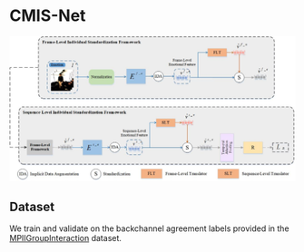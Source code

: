 # CMIS-Net

![1234](framework.jpg)


## Dataset
We train and validate on the backchannel agreement labels provided in the [MPIIGroupInteraction](https://multimediate-challenge.org/datasets/Dataset_MPII/) dataset. 
